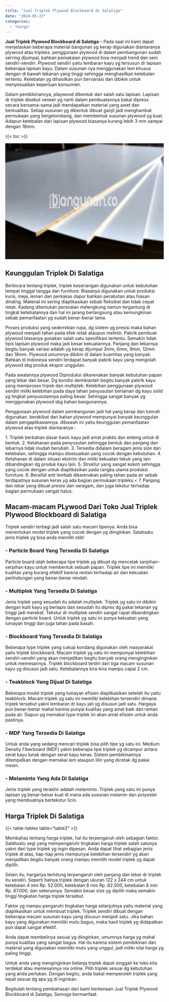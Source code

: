```yaml
---
title: "Jual Triplek Plywood Blockboard di Salatiga"
date: "2024-05-23"
categories: 
  - "harga"
---
```


**Jual Triplek Plywood Blockboard di Salatiga** – Pada saat ini kami dapat menjelaskan beberapa material bangunan yg kerap digunakan diantaranya plywood atau tripleks. penggunaan plywood di dalam pembangunan sudah serring dijumpai, bahkan pemakaian plywood bisa menjadi trend dan seni sendiri-sendiri. Plywood sendiri yaitu lembaran kayu yg tersusun dr lapisan beberapa lapisan kayu. Dalam susunan nya menggunakan lem khusus dengan di bawah tekanan yang tinggi sehingga menghasilkan ketebalan tertentu. Ketebalan yg dihasilkan pun bervariasi dan dibikin untuk menyesuaikan keperluan konsumen.

Dalam pembikinannya, playwood dibentuk dari salah satu lapisan. Lapisan dr triplek disebut veneer yg nanti dalam pembuatannya bakal dipress secara bersama-sama jadi mendapatkan material yang awet dan berkualitas. Setiap susunan yg dibentuk dibuat ganjil jadi menghambat permukaan yang bergelombang, dan membentuk susunan plywood yg kuat. Adapun ketebalan dari lapisan plywood biasanya kurang lebih 3 mm sampai dengan 18mm.

{{< toc >}}

![Jual Triplek Plywood Blockboard di Salatiga](/images/jual-triplek-murah-10.png)

## Keunggulan Triplek Di Salatiga

Berbicara tentang triplek, triplek keseriangan digunakan untuk kebutuhan tempat tinggal tangga dan furniture. Biasanya digunakan untuk produksi kursi, meja, lemari dan perkakas dapur bahkan perabotan atau hiasan dinding. Material ini sering diaplikasikan sebab fleksibel dan tidak cepat retak. Kadang ditemukan persoalan melengkung namun tergantung dr tingkat ketebalannya dan hal ini jarang berlangsung atau kemungkinan sebab pemanfaatan yg sudah benar-benar lama.

Proses produksi yang sedemikian rupa, dg sistem yg presisi maka bahan plywood menjadi tahan pada efek retak ataupun melintir. Pabrik pembuat plywood biasanya gunakan salah satu spesifikasi tertentu. Semakin tidak tipis lapisan plywood maka jadi besar kekuatannya. Panjang dan lebarnya begitu banyak variasi adalah yg kerap dijumpai 3mm, 6mm, 9mm, 12mm dan 18mm. Plywood umumnya dibikin di dalam kuantitas yang banyak. Bahkan di Indonesia sendiri terdapat banyak pabrik kayu yang mengolah plywood sbg produk ekspor unggulan.

Pada awalannya plywood Diproduksi dikarenakan banyak kebutuhan papan yang lebar dan besar. Dg kondisi demikianlah begitu banyak pabrik kayu yang memproses tripek dan multiplek. Kelebihan penggunaan plywood sendiri miliki kelebihan pada daya tahan penyusutan berlainan dg kayu solid yg tingkat penyusutannya paling besar. Sehingga sangat banyak yg menggunakan plywood sbg bahan bangunannya.

Penggunaan plywood dalam pembangunan jadi hal yang kerap dan lumrah digunakan. berakibat dari bahan plywood mempunyai banyak keunggulan dalam pengaplikasiannya. dibawah ini yaitu keunggulan pemanfaatan plywood atau triplek diantaranya :

1\. Triplek berbahan dasar basic kayu jadi amat praktis dan enteng untuk di bentuk. 2. Ketahanan pada penyusutan sehingga bentuk dan panjang dan lebarnya tidak mudah berubah. 3. Tersedia didalam beragam jenis size dan ketebalan, sehingga mampu disesuaikan yang cocok dengan kebutuhan. 4. Ketahanan di dalam situasi ekstrim dan miliki kekuatan tekuk yang lain dibandingkan dg produk kayu lain. 5. Struktur yang sangat kokoh sehingga yang cocok dengan untuk diaplikasikan pada rangka utama produksi furniture. 6. Bersifat anti lembab dikarenakan paling tahan pada air sebab terdapatnya susunan keras yg ada bagian permukaan tripleks.< 7. Panjang dan lebar yang dibuat presisi dan seragam, dan juga tekstur terhadap bagian permukaan sangat halus.

## Macam-macam PLywood Dari Toko Jual Triplek Plywood Blockboard di Salatiga

Triplek sendiri terbagi jadi salah satu macam tipenya. Anda bisa menentukan model triplek yang cocok dengan yg diinginkan. Salahsatu jenis triplek yg bisa anda memilih sbb!

### \- Particle Board Yang Tersedia Di Salatiga

Particle board ialah beberapa tipe triplek yg dibuat dg mencetak serpihan-serpihan kayu untuk membentuk sebuah papan. Triplek tipe ini memiliki kualitas yang kurang efektif karena rentan terhadap air dan kekuatan perlindungan yang benar-benar rendah.

### \- Multiplek Yang Tersedia Di Salatiga

Jenis triplek yang sesudah itu adalah multiplek. Triplek yg satu ini dibikin dengan kulit kayu yg berlapis dan sesudah itu dipres dg pakai tekanan yg tinggi jadi merekat. Tekstur dr multiplek sendiri sangat rapat dibandingkan dengan particle board. Untuk triplek yg satu ini punya kekuatan yang lumayan tinggi dan juga tahan pada basah.

### \- Blockboard Yang Tersedia Di Salatiga

Beberapa type triplek yang cukup kondang digunakan oleh masyarakat yaitu triplek blockboard. Macam triplek yg satu ini mempunyai kelebihan sendiri-sendiri yang akan menjadikan begitu banyak orang menginginkan untuk memesannya. Triplek blockboard terdiri dari tiga macam susunan kayu yg disusun jadi satu. Ketebalannya kira-kira mampu capai 2 cm.

### \- Teakblock Yang Dijual Di Salatiga

Beberapa model triplek yang lumayan efisien diaplikasikan setelah itu yaitu teakblock. Macam triplek yg satu ini memiliki kelebihan tersendiri dimana triplek tersebut yakni lembaran dr kayu jati yg disusun jadi satu. Hargaya pun benar-benar mahal karena punyai kualitas yang amat baik dan rentan pada air. Siapun yg memakai type triplek ini akan amat efisien untuk anda pastinya.

### \- MDF Yang Tersedia Di Salatiga

Untuk anda yang sedang mencari triplek bisa pilih tipe yg satu ini. Medium Density Fiberboard (MDF) yakni beberapa tipe triplek yg dicampur antara serat kayu lunak dengan serat kayu keras. Sistem pembikinannya ditempelkan dengan memakai lem ataupun lilin yang dicetak dg pakai mesin.

### \- Melaminto Yang Ada Di Salatiga

Jenis triplek yang terakhir adalah melaminto. Triplek yang satu ini punya lapisan yg benar-benar kuat di mana ada susunan melamin dan polyester yang membuatnya bertekstur licin.

## Harga Triplek Di Salatiga

{{< table-tables table="table2" >}}

Membahas tentang harga triplek, hal itu terpengaruh oleh sebagian faktor. Salahsatu segi yang mempengaruhi tingkatan harga triplek salah satunya yakni dari type triplek yg ingin dipesan. Anda dapat lihat sebagian jenis triplek di atas, tiap-tiap jenis mempunyai kelebihan tersendiri yg akan menjadikan begitu banyak orang mampu memilih model triplek yg dapat dipilih.

Selain itu, harganya terhitung terpengaruh oleh panjang dan lebar dr triplek itu sendiri. Seperti halnya triplek dengan ukuran 122 x 244 cm untuk ketebalan 4 mm Rp. 52.000, ketebalan 6 mm Rp. 82.000, ketebalan 8 mm Rp. 87.000, dan seterusnya. Semakin besar size yg dipilih maka semakin tinggi tingkatan harga triplek tersebut.

Faktor yg mampu pengaruhi tingkatan harga selanjutnya yaitu material yang diaplikasikan untuk membuat triplek. Triplek sendiri dibuat dengan beberapa macam susunan kayu yang disusun menjadi satu. Jika bahan kayu yang digunakan memiliki mutu bagus, maka hasil triplek yg didapatkan pun dapat sangat efektif.

Anda dapat membelinya sesuai yg diinginkan, umumnya harga yg mahal punya kualitas yang sangat bagus. Hal itu karena sistem pembikinan dan material yang digunakan memiliki mutu yang unggul, jadi miliki nilai harga yg paling tinggi.

Untuk anda yang menginginkan belanja triplek dapat singgah ke toko kita terdekat atau memesannya via online. Pilih triplek sesuai dg kebutuhan yang anda perlukan. Dengan begitu, anda bakal memperoleh triplek yang tepat sesuai dg apa yg di inginkan.

Begitulah tentang pembahasan dari kami berkenaan Jual Triplek Plywood Blockboard di Salatiga, Semoga bermanfaat.

